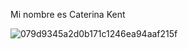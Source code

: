 Mi nombre es Caterina Kent

![079d9345a2d0b171c1246ea94aaf215f](https://github.com/user-attachments/assets/fc1359e8-7dc5-4faa-b9da-adfcc21135c5)
